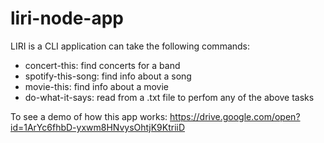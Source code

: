 # liri-node-app
LIRI is a CLI application can take the following commands:

* concert-this: find concerts for a band
* spotify-this-song: find info about a song
* movie-this: find info about a movie
* do-what-it-says: read from a .txt file to perfom any of the above tasks


To see a demo of how this app works: https://drive.google.com/open?id=1ArYc6fhbD-yxwm8HNvysOhtjK9KtriiD
